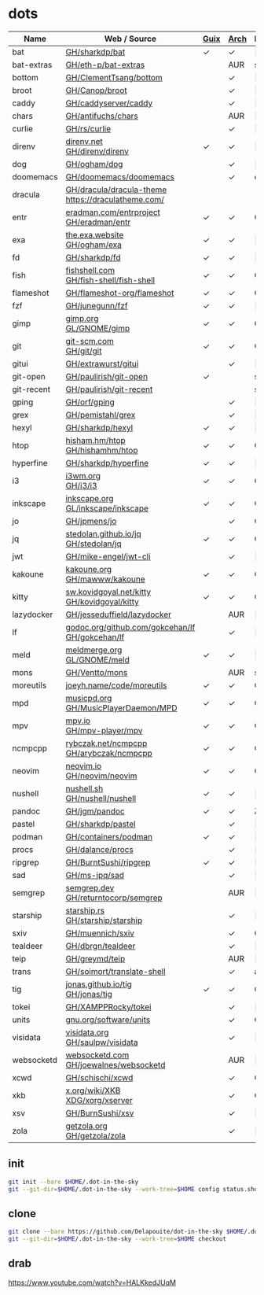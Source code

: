 # dots

Name | Web / Source | [Guix](https://packages.guix.gnu.org/) | [Arch](https://archlinux.org/packages/) | Lang | TLDR | [🧛](https://draculatheme.com/) | Date | Version |
-----|--------------|------|------|------|------|----|------|---------|
bat | [GH/sharkdp/bat](https://github.com/sharkdp/bat) | ✓ | ✓ | 🦀 | ✓ | ✓ | ![lc](https://img.shields.io/github/last-commit/sharkdp/bat?label=) | ![v](https://img.shields.io/github/v/release/sharkdp/bat?sort=semver&label=)
bat-extras | [GH/eth-p/bat-extras](https://github.com/eth-p/bat-extras) | | AUR | sh | | | ![lc](https://img.shields.io/github/last-commit/eth-p/bat-extras?label=) | ![v](https://img.shields.io/github/v/release/eth-p/bat-extras?sort=semver&label=)
bottom | [GH/ClementTsang/bottom](https://github.com/ClementTsang/bottom) | | ✓ | 🦀 | ✓ | ✓ | ![lc](https://img.shields.io/github/last-commit/ClementTsang/bottom?label=) | ![v](https://img.shields.io/github/v/release/ClementTsang/bottom?sort=semver&label=)
broot | [GH/Canop/broot](https://github.com/Canop/broot) | | ✓ | 🦀 | | × | ![lc](https://img.shields.io/github/last-commit/Canop/broot?label=) | ![v](https://img.shields.io/github/v/release/Canop/broot?sort=semver&label=)
caddy | [GH/caddyserver/caddy](https://github.com/caddyserver/caddy) | | ✓ | 🐹 | ✓ | | ![lc](https://img.shields.io/github/last-commit/caddyserver/caddy?label=) | ![v](https://img.shields.io/github/v/release/caddyserver/caddy?sort=semver&label=)
chars | [GH/antifuchs/chars](https://github.com/antifuchs/chars) | | AUR | 🦀 | ✓ | | ![lc](https://img.shields.io/github/last-commit/antifuchs/chars?label=) | ![v](https://img.shields.io/github/v/release/antifuchs/chars?sort=semver&label=)
curlie | [GH/rs/curlie](https://github.com/rs/curlie) | | ✓ | 🐹| ✓ | | ![lc](https://img.shields.io/github/last-commit/rs/curlie?label=) | ![v](https://img.shields.io/github/v/release/rs/curlie?sort=semver&label=)
direnv | [direnv.net](https://direnv.net/)<br>[GH/direnv/direnv](https://github.com/direnv/direnv) | ✓ | ✓ | 🐹 | ✓ | | ![lc](https://img.shields.io/github/last-commit/direnv/direnv?label=) | ![v](https://img.shields.io/github/v/release/direnv/direnv?sort=semver&label=)
dog | [GH/ogham/dog](https://github.com/ogham/dog) | | ✓ | 🦀 | | ✓ | ![lc](https://img.shields.io/github/last-commit/ogham/dog?label=) | ![v](https://img.shields.io/github/v/release/ogham/dog?sort=semver&label=)
doomemacs | [GH/doomemacs/doomemacs](https://github.com/doomemacs/doomemacs) | | ✓ | el | | ✓ | ![lc](https://img.shields.io/github/last-commit/doomemacs/doomemacs?label=) | ![v](https://img.shields.io/github/v/release/doomemacs/doomemacs?sort=semver&label=)
dracula | [GH/dracula/dracula-theme](https://github.com/dracula/dracula-theme)<br>https://draculatheme.com/ | | | | | | ![lc](https://img.shields.io/github/last-commit/dracula/dracula-theme?label=) | ![v](https://img.shields.io/github/v/release/dracula/dracula-theme?sort=semver&label=)
entr | [eradman.com/entrproject](http://eradman.com/entrproject/)<br>[GH/eradman/entr](https://github.com/eradman/entr) | ✓ | ✓ | C | ✓ | | ![lc](https://img.shields.io/github/last-commit/eradman/entr?label=) | ![v](https://img.shields.io/github/v/release/eradman/entr?sort=semver&label=)
exa | [the.exa.website](https://the.exa.website/)<br>[GH/ogham/exa](https://github.com/ogham/exa) | ✓ | ✓ | 🦀 | ✓ | ✓ | ![lc](https://img.shields.io/github/last-commit/ogham/exa?label=) | ![v](https://img.shields.io/github/v/release/ogham/exa?sort=semver&label=)
fd | [GH/sharkdp/fd](https://github.com/sharkdp/fd) | ✓ | ✓ | 🦀 | ✓ | × | ![lc](https://img.shields.io/github/last-commit/sharkdp/fd?label=) | ![v](https://img.shields.io/github/v/release/sharkdp/fd?sort=semver&label=)
fish | [fishshell.com](https://fishshell.com/)<br>[GH/fish-shell/fish-shell](https://github.com/fish-shell/fish-shell) | ✓ | ✓ | C++ | ✓ | ✓ |![lc](https://img.shields.io/github/last-commit/fish-shell/fish-shell?label=) | ![v](https://img.shields.io/github/v/release/fish-shell/fish-shell?sort=semver&label=)
flameshot | [GH/flameshot-org/flameshot](https://github.com/flameshot-org/flameshot) | ✓ | ✓ | C++ | ✓ | | ![lc](https://img.shields.io/github/last-commit/flameshot-org/flameshot?label=) | ![v](https://img.shields.io/github/v/release/flameshot-org/flameshot?sort=semver&label=)
fzf | [GH/junegunn/fzf](https://github.com/junegunn/fzf) | ✓ | ✓ | 🐹 | ✓ | ✓ | ![lc](https://img.shields.io/github/last-commit/junegunn/fzf?label=) | ![v](https://img.shields.io/github/v/release/junegunn/fzf?sort=semver&label=)
gimp | [gimp.org](https://www.gimp.org/)<br>[GL/GNOME/gimp](https://gitlab.gnome.org/GNOME/gimp) | ✓ | ✓ | C++ | | | |
git | [git-scm.com](https://git-scm.com/)<br>[GH/git/git](https://github.com/git/git) | ✓ | ✓ | C | ✓ | ✓ | ![lc](https://img.shields.io/github/last-commit/git/git?label=) | ![v](https://img.shields.io/github/v/release/git/git?sort=semver&label=)
gitui | [GH/extrawurst/gitui](https://github.com/extrawurst/gitui) | | ✓ | 🦀 | | | ![lc](https://img.shields.io/github/last-commit/extrawurst/gitui?label=) | ![v](https://img.shields.io/github/v/release/extrawurst/gitui?sort=semver&label=)
git-open | [GH/paulirish/git-open](https://github.com/paulirish/git-open) | ✓ | | sh | | | ![lc](https://img.shields.io/github/last-commit/paulirish/git-open?label=) | ![v](https://img.shields.io/github/v/release/paulirish/git-open?sort=semver&label=)
git-recent | [GH/paulirish/git-recent](https://github.com/paulirish/git-recent) | | | sh | | | ![lc](https://img.shields.io/github/last-commit/paulirish/git-recent?label=) | ![v](https://img.shields.io/github/v/release/paulirish/git-recent?sort=semver&label=)
gping | [GH/orf/gping](https://github.com/orf/gping) | | ✓ | 🦀 | | ✓ | ![lc](https://img.shields.io/github/last-commit/orf/gping?label=) | ![v](https://img.shields.io/github/v/release/orf/gping?sort=semver&label=)
grex | [GH/pemistahl/grex](https://github.com/pemistahl/grex) | | ✓ | 🦀 | | | ![lc](https://img.shields.io/github/last-commit/pemistahl/grex?label=) | ![v](https://img.shields.io/github/v/release/pemistahl/grex?sort=semver&label=)
hexyl | [GH/sharkdp/hexyl](https://github.com/sharkdp/hexyl) | ✓ | ✓ | 🦀 | ✓ | ✓ | ![lc](https://img.shields.io/github/last-commit/sharkdp/hexyl?label=) | ![v](https://img.shields.io/github/v/release/sharkdp/hexyl?sort=semver&label=)
htop | [hisham.hm/htop](https://hisham.hm/htop/)<br>[GH/hishamhm/htop](https://github.com/hishamhm/htop) | ✓ | ✓ | C | ✓ | ✓ | ![lc](https://img.shields.io/github/last-commit/hishamhm/htop?label=) | ![v](https://img.shields.io/github/v/release/hishamhm/htop?sort=semver&label=)
hyperfine | [GH/sharkdp/hyperfine](https://github.com/sharkdp/hyperfine) | ✓ | ✓ | 🦀 | ✓ | ✓ | ![lc](https://img.shields.io/github/last-commit/sharkdp/hyperfine?label=) | ![v](https://img.shields.io/github/v/release/sharkdp/hyperfine?sort=semver&label=)
i3 | [i3wm.org](https://i3wm.org/)<br>[GH/i3/i3](https://github.com/i3/i3) | ✓ | ✓ | C | ✓ | ✓ | ![lc](https://img.shields.io/github/last-commit/i3/i3?label=) | ![v](https://img.shields.io/github/v/release/i3/i3?sort=semver&label=)
inkscape | [inkscape.org](https://inkscape.org/)<br>[GL/inkscape/inkscape](https://gitlab.com/inkscape/inkscape) | ✓ | ✓ | C++ | ✓ | |
jo | [GH/jpmens/jo](https://github.com/jpmens/jo) | | ✓ | C | ✓ | | ![lc](https://img.shields.io/github/last-commit/jpmens/jo?label=) | ![v](https://img.shields.io/github/v/release/jpmens/jo?sort=semver&label=)
jq | [stedolan.github.io/jq](https://stedolan.github.io/jq/)<br>[GH/stedolan/jq](https://github.com/stedolan/jq) | ✓ | ✓ | C | ✓ | ✓ | ![lc](https://img.shields.io/github/last-commit/stedolan/jq?label=) | ![v](https://img.shields.io/github/v/release/stedolan/jq?sort=semver&label=)
jwt | [GH/mike-engel/jwt-cli](https://github.com/mike-engel/jwt-cli) | | ✓ | 🦀 | ✓ | ✓ | ![lc](https://img.shields.io/github/last-commit/mike-engel/jwt-cli?label=) | ![v](https://img.shields.io/github/v/release/mike-engel/jwt-cli?sort=semver&label=)
kakoune | [kakoune.org](https://kakoune.org/)<br>[GH/mawww/kakoune](https://github.com/mawww/kakoune) | ✓ | ✓ | C++ | ✓ | ✓ | ![lc](https://img.shields.io/github/last-commit/mawww/kakoune?label=) | ![v](https://img.shields.io/github/v/release/mawww/kakoune?sort=semver&label=)
kitty | [sw.kovidgoyal.net/kitty](https://sw.kovidgoyal.net/kitty/)<br>[GH/kovidgoyal/kitty](https://github.com/kovidgoyal/kitty) | ✓ | ✓ | C | | ✓ | ![lc](https://img.shields.io/github/last-commit/kovidgoyal/kitty?label=) | ![v](https://img.shields.io/github/v/release/kovidgoyal/kitty?sort=semver&label=)
lazydocker | [GH/jesseduffield/lazydocker](https://github.com/jesseduffield/lazydocker) | | AUR | 🐹 | | ✓ | ![lc](https://img.shields.io/github/last-commit/jesseduffield/lazydocker?label=) | ![v](https://img.shields.io/github/v/release/jesseduffield/lazydocker?sort=semver&label=)
lf | [godoc.org/github.com/gokcehan/lf](https://godoc.org/github.com/gokcehan/lf)<br>[GH/gokcehan/lf](https://github.com/gokcehan/lf) | | ✓ | 🐹 | | ✓ | ![lc](https://img.shields.io/github/last-commit/gokcehan/lf?label=) | ![v](https://img.shields.io/github/v/release/gokcehan/lf?sort=semver&label=)
meld | [meldmerge.org](https://meldmerge.org/)<br>[GL/GNOME/meld](https://gitlab.gnome.org/GNOME/meld) | ✓ | ✓ | 🐍| ✓ | |
mons | [GH/Ventto/mons](https://github.com/Ventto/mons) | | AUR | sh | | | ![lc](https://img.shields.io/github/last-commit/Ventto/mons?label=) | ![v](https://img.shields.io/github/v/release/Ventto/mons?sort=semver&label=)
moreutils | [joeyh.name/code/moreutils](https://joeyh.name/code/moreutils/) | ✓ | ✓ | C | | |
mpd | [musicpd.org](https://www.musicpd.org/)<br>[GH/MusicPlayerDaemon/MPD](https://github.com/MusicPlayerDaemon/MPD) | ✓ | ✓ | C++ | | | ![lc](https://img.shields.io/github/last-commit/MusicPlayerDaemon/MPD?label=) | ![v](https://img.shields.io/github/v/release/MusicPlayerDaemon/MPD?sort=semver&label=)
mpv | [mpv.io](https://mpv.io/)<br>[GH/mpv-player/mpv](https://github.com/mpv-player/mpv) | ✓ | ✓ | C | ✓ | | ![lc](https://img.shields.io/github/last-commit/mpv-player/mpv?label=) | ![v](https://img.shields.io/github/v/release/mpv-player/mpv?sort=semver&label=)
ncmpcpp | [rybczak.net/ncmpcpp](https://rybczak.net/ncmpcpp/)<br>[GH/arybczak/ncmpcpp](https://github.com/arybczak/ncmpcpp) | ✓ | ✓ | C++ | ✓ | ✓ | ![lc](https://img.shields.io/github/last-commit/arybczak/ncmpcpp?label=) | ![v](https://img.shields.io/github/v/release/arybczak/ncmpcpp?sort=semver&label=)
neovim | [neovim.io](https://neovim.io/)<br>[GH/neovim/neovim](https://github.com/neovim/neovim) | ✓ | ✓ | C | ✓ | ✓ | ![lc](https://img.shields.io/github/last-commit/neovim/neovim?label=) | ![v](https://img.shields.io/github/v/release/neovim/neovim?sort=semver&label=)
nushell | [nushell.sh](https://www.nushell.sh)<br>[GH/nushell/nushell](https://github.com/nushell/nushell) | ✓ | ✓ | 🦀 | | ✓ | ![lc](https://img.shields.io/github/last-commit/nushell/nushell?label=) | ![v](https://img.shields.io/github/v/release/nushell/nushell?sort=semver&label=)
pandoc | [GH/jgm/pandoc](https://github.com/jgm/pandoc) | ✓ | ✓ | λ | ✓ |   | ![lc](https://img.shields.io/github/last-commit/jgm/pandoc?label=) | ![v](https://img.shields.io/github/v/release/jgm/pandoc?sort=semver&label=)
pastel | [GH/sharkdp/pastel](https://github.com/sharkdp/pastel) | | ✓ | 🦀 | ✓ | ✓ | ![lc](https://img.shields.io/github/last-commit/sharkdp/pastel?label=) | ![v](https://img.shields.io/github/v/release/sharkdp/pastel?sort=semver&label=)
podman | [GH/containers/podman](https://github.com/containers/podman) | ✓ | ✓ | 🐹 | ✓ | | ![lc](https://img.shields.io/github/last-commit/containers/podman?label=) | ![v](https://img.shields.io/github/v/release/containers/podman?sort=semver&label=)
procs  | [GH/dalance/procs](https://github.com/dalance/procs) | | ✓ | 🦀 | | ✓ | ![lc](https://img.shields.io/github/last-commit/dalance/procs?label=) | ![v](https://img.shields.io/github/v/release/dalance/procs?sort=semver&label=)
ripgrep  | [GH/BurntSushi/ripgrep](https://github.com/BurntSushi/ripgrep) | ✓ | ✓ | 🦀 | ✓ | ✓ | ![lc](https://img.shields.io/github/last-commit/BurntSushi/ripgrep?label=) | ![v](https://img.shields.io/github/v/release/BurntSushi/ripgrep?sort=semver&label=)
sad | [GH/ms-jpq/sad](https://github.com/ms-jpq/sad) | | ✓ | 🦀 | | | ![lc](https://img.shields.io/github/last-commit/ms-jpq/sad?label=) | ![v](https://img.shields.io/github/v/release/ms-jpq/sad?sort=semver&label=)
semgrep | [semgrep.dev](https://semgrep.dev/)<br>[GH/returntocorp/semgrep](https://github.com/returntocorp/semgrep) | | AUR | 🐪 | | | ![lc](https://img.shields.io/github/last-commit/returntocorp/semgrep?label=) | ![v](https://img.shields.io/github/v/release/returntocorp/semgrep?sort=semver&label=)
starship | [starship.rs](https://starship.rs/)<br>[GH/starship/starship](https://github.com/starship/starship) | | ✓ | 🦀 | | ✓ | ![lc](https://img.shields.io/github/last-commit/starship/starship?label=) | ![v](https://img.shields.io/github/v/release/starship/starship?sort=semver&label=)
sxiv | [GH/muennich/sxiv](https://github.com/muennich/sxiv) | | ✓ | C | ✓ | | ![lc](https://img.shields.io/github/last-commit/muennich/sxiv?label=) | ![v](https://img.shields.io/github/v/release/muennich/sxiv?sort=semver&label=)
tealdeer | [GH/dbrgn/tealdeer](https://github.com/dbrgn/tealdeer) | | ✓ | 🦀 | ✓ | ✓ | ![lc](https://img.shields.io/github/last-commit/dbrgn/tealdeer?label=) | ![v](https://img.shields.io/github/v/release/dbrgn/tealdeer?sort=semver&label=)
teip | [GH/greymd/teip](https://github.com/greymd/teip) | | AUR | 🦀 | ✓ | | ![lc](https://img.shields.io/github/last-commit/greymd/teip?label=) | ![v](https://img.shields.io/github/v/release/greymd/teip?sort=semver&label=)
trans | [GH/soimort/translate-shell](https://github.com/soimort/translate-shell) | | ✓ | awk | ✓ | | ![lc](https://img.shields.io/github/last-commit/soimort/translate-shell?label=) | ![v](https://img.shields.io/github/v/release/soimort/translate-shell?sort=semver&label=)
tig | [jonas.github.io/tig](https://jonas.github.io/tig/)<br>[GH/jonas/tig](https://github.com/jonas/tig) | ✓ | ✓ | C | ✓ | ✓ | ![lc](https://img.shields.io/github/last-commit/jonas/tig?label=) | ![v](https://img.shields.io/github/v/release/jonas/tig?sort=semver&label=)
tokei | [GH/XAMPPRocky/tokei](https://github.com/XAMPPRocky/tokei) | | ✓ | 🦀 | ✓ | | ![lc](https://img.shields.io/github/last-commit/XAMPPRocky/tokei?label=) | ![v](https://img.shields.io/github/v/release/XAMPPRocky/tokei?sort=semver&label=)
units | [gnu.org/software/units](https://www.gnu.org/software/units/) | | ✓ | C | | |
visidata | [visidata.org](https://www.visidata.org/)<br>[GH/saulpw/visidata](https://github.com/saulpw/visidata) | | ✓ | 🐍 | | | ![lc](https://img.shields.io/github/last-commit/saulpw/visidata?label=) | ![v](https://img.shields.io/github/v/release/saulpw/visidata?sort=semver&label=)
websocketd | [websocketd.com](http://websocketd.com/)<br>[GH/joewalnes/websocketd](https://github.com/joewalnes/websocketd) | | AUR | 🐹 | | | ![lc](https://img.shields.io/github/last-commit/joewalnes/websocketd?label=) | ![v](https://img.shields.io/github/v/release/joewalnes/websocketd?sort=semver&label=)
xcwd | [GH/schischi/xcwd](https://github.com/schischi/xcwd) | | ✓ | C | | | ![lc](https://img.shields.io/github/last-commit/schischi/xcwd?label=) | ![v](https://img.shields.io/github/v/release/schischi/xcwd?sort=semver&label=)
xkb | [x.org/wiki/XKB](https://www.x.org/wiki/XKB/)<br>[XDG/xorg/xserver](https://cgit.freedesktop.org/xorg/xserver/tree/xkb) | | ✓ | C | | |
xsv | [GH/BurnSushi/xsv](https://github.com/BurntSushi/xsv) | | ✓ | 🦀 | ✓ | | ![lc](https://img.shields.io/github/last-commit/BurntSushi/xsv?label=) | ![v](https://img.shields.io/github/v/release/BurntSushi/xsv?sort=semver&label=)
zola | [getzola.org](https://www.getzola.org)<br>[GH/getzola/zola](https://github.com/getzola/zola) | | ✓ | 🦀 | ✓ | | ![lc](https://img.shields.io/github/last-commit/getzola/zola?label=) | ![v](https://img.shields.io/github/v/release/getzola/zola?sort=semver&label=)

## init

```sh
git init --bare $HOME/.dot-in-the-sky
git --git-dir=$HOME/.dot-in-the-sky --work-tree=$HOME config status.showUntrackedFiles no
```

## clone

```sh
git clone --bare https://github.com/Delapouite/dot-in-the-sky $HOME/.dot-in-the-sky
git --git-dir=$HOME/.dot-in-the-sky --work-tree=$HOME checkout
```

## drab

https://www.youtube.com/watch?v=HALKkedJUqM
